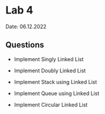 # Lab 4

Date: 06.12.2022

## Questions

- Implement Singly Linked List

- Implement Doubly Linked List

- Implement Stack using Linked List

- Implement Queue using Linked List

- Implement Circular Linked List
